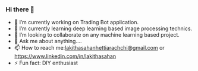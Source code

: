 ### Hi there 👋

- 🔭 I’m currently working on Trading Bot application.
- 🌱 I’m currently learning deep learning based image processing technics.
- 👯 I’m looking to collaborate on any machine learning based project.
- 💬 Ask me about anything....
- 📫 How to reach me:lakithasahanhettiarachchi@gmail.com or https://www.linkedin.com/in/lakithasahan
- ⚡ Fun fact: DIY enthusiast

